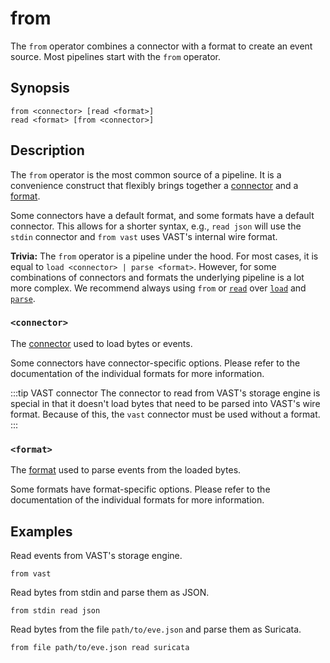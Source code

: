 # from

The `from` operator combines a connector with a format to create an event
source. Most pipelines start with the `from` operator.

## Synopsis

```
from <connector> [read <format>]
read <format> [from <connector>]
```

## Description

The `from` operator is the most common source of a pipeline. It is a convenience
construct that flexibly brings together a [connector][connector-docs] and a
[format][format-docs].

Some connectors have a default format, and some formats have a default
connector. This allows for a shorter syntax, e.g., `read json` will use the
`stdin` connector and `from vast` uses VAST's internal wire format.

**Trivia:** The `from` operator is a pipeline under the hood. For most cases, it
is equal to `load <connector> | parse <format>`. However, for some combinations
of connectors and formats the underlying pipeline is a lot more complex. We
recommend always using `from` or [`read`](read.md) over [`load`](load.md) and
[`parse`](../transformations/parse.md).

### `<connector>`

The [connector][connector-docs] used to load bytes or events.

Some connectors have connector-specific options. Please refer to the
documentation of the individual formats for more information.

:::tip VAST connector
The connector to read from VAST's storage engine is special in that it doesn't
load bytes that need to be parsed into VAST's wire format. Because of this, the
`vast` connector must be used without a format.
:::

### `<format>`

The [format][format-docs] used to parse events from the loaded bytes.

Some formats have format-specific options. Please refer to the documentation of
the individual formats for more information.

## Examples

Read events from VAST's storage engine.

```
from vast
```

Read bytes from stdin and parse them as JSON.

```
from stdin read json
```

Read bytes from the file `path/to/eve.json` and parse them as Suricata.

```
from file path/to/eve.json read suricata
```

[connector-docs]: ../../connectors/README.md
[format-docs]: ../../formats/README.md
